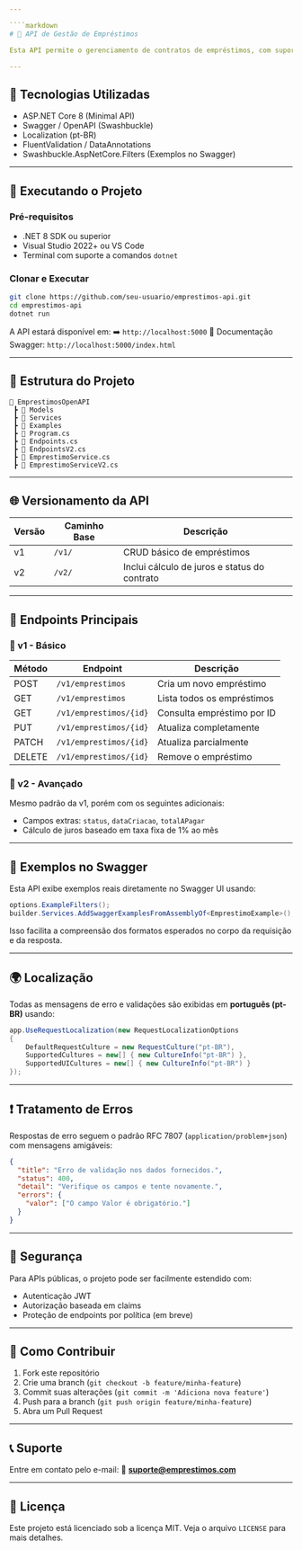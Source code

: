 ```yaml
---

````markdown
# 📘 API de Gestão de Empréstimos

Esta API permite o gerenciamento de contratos de empréstimos, com suporte a versionamento, cálculo de juros e status de aprovação. A documentação está disponível via Swagger UI com suporte multilíngue e exemplos práticos.

---
```


## 🚀 Tecnologias Utilizadas

- ASP.NET Core 8 (Minimal API)
- Swagger / OpenAPI (Swashbuckle)
- Localization (pt-BR)
- FluentValidation / DataAnnotations
- Swashbuckle.AspNetCore.Filters (Exemplos no Swagger)

---

## 🔧 Executando o Projeto

### Pré-requisitos

- .NET 8 SDK ou superior
- Visual Studio 2022+ ou VS Code
- Terminal com suporte a comandos `dotnet`

### Clonar e Executar

```bash
git clone https://github.com/seu-usuario/emprestimos-api.git
cd emprestimos-api
dotnet run
````

A API estará disponível em:
➡️ `http://localhost:5000`
📘 Documentação Swagger: `http://localhost:5000/index.html`

---

## 📂 Estrutura do Projeto

```text
📁 EmprestimosOpenAPI
 ┣ 📂 Models
 ┣ 📂 Services
 ┣ 📂 Examples
 ┣ 📄 Program.cs
 ┣ 📄 Endpoints.cs
 ┣ 📄 EndpointsV2.cs
 ┣ 📄 EmprestimoService.cs
 ┣ 📄 EmprestimoServiceV2.cs
```

---

## 🌐 Versionamento da API

| Versão | Caminho Base | Descrição                                    |
| ------ | ------------ | -------------------------------------------- |
| v1     | `/v1/`       | CRUD básico de empréstimos                   |
| v2     | `/v2/`       | Inclui cálculo de juros e status do contrato |

---

## 📑 Endpoints Principais

### 📌 v1 - Básico

| Método | Endpoint               | Descrição                  |
| ------ | ---------------------- | -------------------------- |
| POST   | `/v1/emprestimos`      | Cria um novo empréstimo    |
| GET    | `/v1/emprestimos`      | Lista todos os empréstimos |
| GET    | `/v1/emprestimos/{id}` | Consulta empréstimo por ID |
| PUT    | `/v1/emprestimos/{id}` | Atualiza completamente     |
| PATCH  | `/v1/emprestimos/{id}` | Atualiza parcialmente      |
| DELETE | `/v1/emprestimos/{id}` | Remove o empréstimo        |

### 📌 v2 - Avançado

Mesmo padrão da v1, porém com os seguintes adicionais:

* Campos extras: `status`, `dataCriacao`, `totalAPagar`
* Cálculo de juros baseado em taxa fixa de 1% ao mês

---

## 🧪 Exemplos no Swagger

Esta API exibe exemplos reais diretamente no Swagger UI usando:

```csharp
options.ExampleFilters();
builder.Services.AddSwaggerExamplesFromAssemblyOf<EmprestimoExample>();
```

Isso facilita a compreensão dos formatos esperados no corpo da requisição e da resposta.

---

## 🌍 Localização

Todas as mensagens de erro e validações são exibidas em **português (pt-BR)** usando:

```csharp
app.UseRequestLocalization(new RequestLocalizationOptions
{
    DefaultRequestCulture = new RequestCulture("pt-BR"),
    SupportedCultures = new[] { new CultureInfo("pt-BR") },
    SupportedUICultures = new[] { new CultureInfo("pt-BR") }
});
```

---

## ❗ Tratamento de Erros

Respostas de erro seguem o padrão RFC 7807 (`application/problem+json`) com mensagens amigáveis:

```json
{
  "title": "Erro de validação nos dados fornecidos.",
  "status": 400,
  "detail": "Verifique os campos e tente novamente.",
  "errors": {
    "valor": ["O campo Valor é obrigatório."]
  }
}
```

---

## 🔐 Segurança

Para APIs públicas, o projeto pode ser facilmente estendido com:

* Autenticação JWT
* Autorização baseada em claims
* Proteção de endpoints por política (em breve)

---

## 📌 Como Contribuir

1. Fork este repositório
2. Crie uma branch (`git checkout -b feature/minha-feature`)
3. Commit suas alterações (`git commit -m 'Adiciona nova feature'`)
4. Push para a branch (`git push origin feature/minha-feature`)
5. Abra um Pull Request

---

## 📞 Suporte

Entre em contato pelo e-mail:
📨 **[suporte@emprestimos.com](mailto:suporte@emprestimos.com)**

---

## 📝 Licença

Este projeto está licenciado sob a licença MIT. Veja o arquivo `LICENSE` para mais detalhes.

